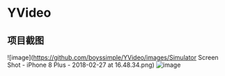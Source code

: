 # YVideo


## 项目截图

![image](https://github.com/boyssimple/YVideo/images/Simulator Screen Shot - iPhone 8 Plus - 2018-02-27 at 16.48.34.png)
![image](https://github.com/boyssimple/YVideo/images/002.png)
